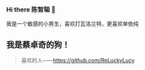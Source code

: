 ### Hi there 陈智聪 👋

我是一个敏感的小男生，喜欢打瓦洛兰特，更喜欢单依纯

## 我是蔡卓奇的狗！

> 喜欢的人——https://github.com/ReLuckyLucy


